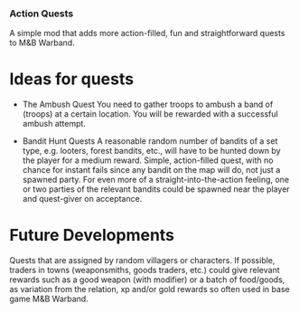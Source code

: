 ### Action Quests ###

A simple mod that adds more action-filled, fun and straightforward quests to M&B Warband.

# Ideas for quests #
- The Ambush Quest
You need to gather troops to ambush a band of (troops) at a certain location.
You will be rewarded with a successful ambush attempt.

- Bandit Hunt Quests
A reasonable random number of bandits of a set type, e.g. looters, forest bandits, etc., will have to be hunted down by the player for a medium reward. Simple, action-filled quest, with no chance for instant fails since any bandit on the map will do, not just a spawned party. For even more of a straight-into-the-action feeling, one or two parties of the relevant bandits could be spawned near the player and quest-giver on acceptance.

# Future Developments #
Quests that are assigned by random villagers or characters.
If possible, traders in towns (weaponsmiths, goods traders, etc.) could give relevant rewards such as a good weapon (with modifier) or a batch of food/goods, as variation from the relation, xp and/or gold rewards so often used in base game M&B Warband.
